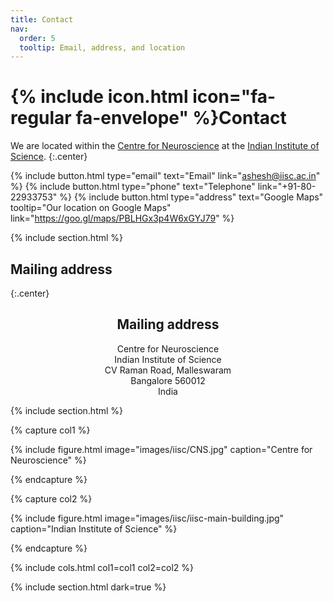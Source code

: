 ```yaml
---
title: Contact
nav:
  order: 5
  tooltip: Email, address, and location
---
```


# {% include icon.html icon="fa-regular fa-envelope" %}Contact

We are located within the [Centre for Neuroscience](https://cns.iisc.ac.in/) at the [Indian Institute of Science](https://iisc.ac.in/).
{:.center}

{%
  include button.html
  type="email"
  text="Email"
  link="ashesh@iisc.ac.in"
%}
{%
  include button.html
  type="phone"
  text="Telephone"
  link="+91-80-22933753"
%}
{%
  include button.html
  type="address"
  text="Google Maps"
  tooltip="Our location on Google Maps"
  link="https://goo.gl/maps/PBLHGx3p4W6xGYJ79"
%}

{% include section.html %}

## Mailing address
{:.center}

<h2 style="text-align: center;">Mailing address</h2>

<div align="center">
Centre for Neuroscience <br>
Indian Institute of Science <br> 
CV Raman Road, Malleswaram <br>
Bangalore 560012 <br> 
India <br>
</div>


{% include section.html %}

{% capture col1 %}

{%
  include figure.html
  image="images/iisc/CNS.jpg"
  caption="Centre for Neuroscience"
%}

{% endcapture %}

{% capture col2 %}

{%
  include figure.html
  image="images/iisc/iisc-main-building.jpg"
  caption="Indian Institute of Science"
%}

{% endcapture %}

{% include cols.html col1=col1 col2=col2 %}

{% include section.html dark=true %}

